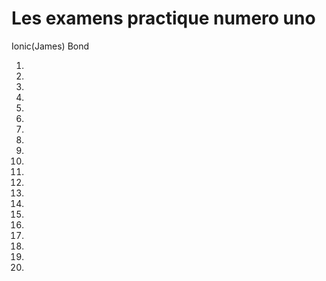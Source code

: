 # Les examens practique numero uno

Ionic(James) Bond

1. 
2. 
3. 
4. 
5.
6. 
7. 
8. 
9. 
10. 
11. 
12. 
13. 
14. 
15. 
16. 
17. 
18. 
19. 
20. 